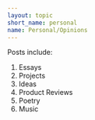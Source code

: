 ```yaml
---
layout: topic
short_name: personal
name: Personal/Opinions
---
```

Posts include:

1. Essays
2. Projects
3. Ideas
4. Product Reviews
5. Poetry
6. Music